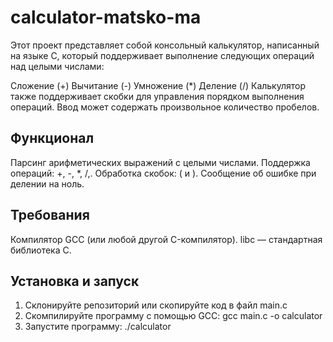 # calculator-matsko-ma
Этот проект представляет собой консольный калькулятор, написанный на языке C, который поддерживает выполнение следующих операций над целыми числами:

Сложение (+)
Вычитание (-)
Умножение (*)
Деление (/)
Калькулятор также поддерживает скобки для управления порядком выполнения операций. Ввод может содержать произвольное количество пробелов.

## Функционал
Парсинг арифметических выражений с целыми числами.
Поддержка операций: +, -, *, /,.
Обработка скобок: ( и ).
Сообщение об ошибке при делении на ноль.

## Требования
Компилятор GCC (или любой другой C-компилятор).
libc — стандартная библиотека C.

## Установка и запуск
1. Склонируйте репозиторий или скопируйте код в файл main.c
2. Скомпилируйте программу с помощью GCC: gcc main.c -o calculator
3. Запустите программу: ./calculator
